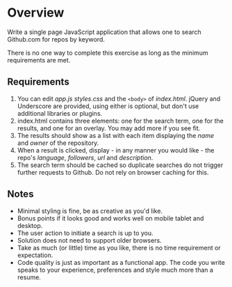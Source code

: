 # Overview #

Write a single page JavaScript application that allows one to search Github.com for repos by keyword.

There is no one way to complete this exercise as long as the minimum requirements are met.

## Requirements ##

1. You can edit *app.js* *styles.css* and the `<body>` of *index.html*. jQuery and Underscore are provided, using either is optional, but don't use additional libraries or plugins.
2. index.html contains three elements: one for the search term, one for the results, and one for an overlay. You may add more if you see fit.
3. The results should show as a list with each item displaying the *name* and *owner* of the repository.
4. When a result is clicked, display - in any manner you would like - the repo's *language*, *followers*, *url* and *description*.
5. The search term should be cached so duplicate searches do not trigger further requests to Github. Do not rely on browser caching for this.

## Notes ##
- Minimal styling is fine, be as creative as you'd like.
- Bonus points if it looks good and works well on mobile tablet and desktop.
- The user action to initiate a search is up to you.
- Solution does not need to support older browsers.
- Take as much (or little) time as you like, there is no time requirement or expectation.
- Code quality is just as important as a functional app. The code you write speaks to your experience, preferences and style much more than a resume.
